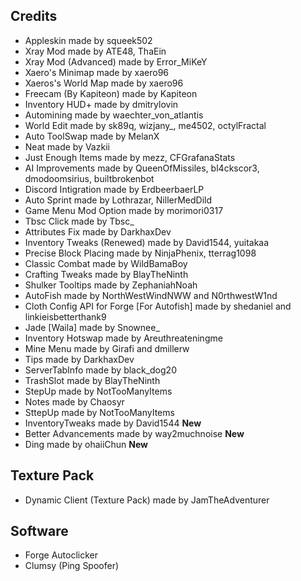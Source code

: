 ## Credits
- Appleskin made by squeek502
- Xray Mod made by ATE48, ThaEin
- Xray Mod (Advanced) made by Error_MiKeY
- Xaero's Minimap made by xaero96
- Xaeros's World Map made by xaero96
- Freecam (By Kapiteon) made by Kapiteon
- Inventory HUD+ made by dmitrylovin
- Automining made by waechter_von_atlantis
- World Edit made by sk89q, wizjany_, me4502, octylFractal
- Auto ToolSwap made by MelanX
- Neat made by Vazkii
- Just Enough Items made by mezz, CFGrafanaStats
- AI Improvements made by QueenOfMissiles, bl4ckscor3, dmodoomsirius, builtbrokenbot
- Discord Intigration made by ErdbeerbaerLP
- Auto Sprint made by Lothrazar, NillerMedDild
- Game Menu Mod Option made by morimori0317
- Tbsc Click made by Tbsc_
- Attributes Fix made by DarkhaxDev
- Inventory Tweaks (Renewed) made by David1544, yuitakaa 
- Precise Block Placing made by NinjaPhenix, tterrag1098
- Classic Combat made by WildBamaBoy          
- Crafting Tweaks made by BlayTheNinth          
- Shulker Tooltips made by ZephaniahNoah     
- AutoFish made by NorthWestWindNWW and N0rthwestW1nd      
- Cloth Config API for Forge [For Autofish] made by shedaniel and linkieisbetterthank9     
- Jade [Waila] made by Snownee_      
- Inventory Hotswap made by Areuthreateningme 
- Mine Menu made by Girafi and dmillerw
- Tips made by DarkhaxDev 
- ServerTabInfo made by black_dog20 
- TrashSlot made by BlayTheNinth 
- StepUp made by NotTooManyItems 
- Notes made by Chaosyr 
- SttepUp made by NotTooManyItems
- InventoryTweaks made by David1544 **New**
- Better Advancements made by way2muchnoise **New**
- Ding made by ohaiiChun **New**
## Texture Pack
- Dynamic Client (Texture Pack) made by JamTheAdventurer
## Software
- Forge Autoclicker
- Clumsy (Ping Spoofer)
